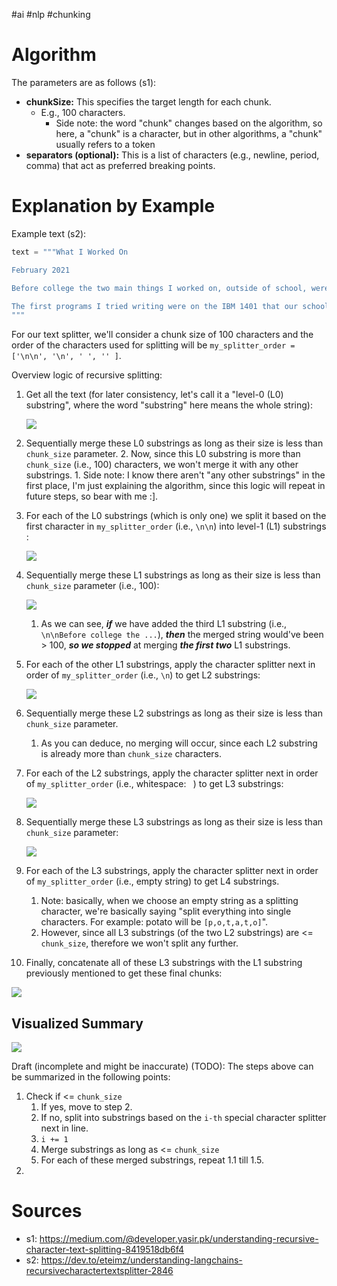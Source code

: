 #ai #nlp #chunking

# Algorithm

The parameters are as follows (s1):
- **chunkSize:** This specifies the target length for each chunk.
	- E.g., 100 characters.
		- Side note: the word "chunk" changes based on the algorithm, so here, a "chunk" is a character, but in other algorithms, a "chunk" usually refers to a token 
- **separators (optional):** This is a list of characters (e.g., newline, period, comma) that act as preferred breaking points.

# Explanation by Example

Example text (s2):

```python
text = """What I Worked On

February 2021

Before college the two main things I worked on, outside of school, were writing and programming. I didn't write essays. I wrote what beginning writers were supposed to write then, and probably still are: short stories. My stories were awful. They had hardly any plot, just characters with strong feelings, which I imagined made them deep.

The first programs I tried writing were on the IBM 1401 that our school district used for what was then called "data processing." This was in 9th grade, so I was 13 or 14. The school district's 1401 happened to be in the basement of our junior high school, and my friend Rich Draves and I got permission to use it. It was like a mini Bond villain's lair down there, with all these alien-looking machines — CPU, disk drives, printer, card reader — sitting up on a raised floor under bright fluorescent lights.
"""
```


For our text splitter, we'll consider a chunk size of 100 characters and the order of the characters used for splitting will be `my_splitter_order = ['\n\n', '\n', ' ', '' ]`.

Overview logic of recursive splitting:
1. Get all the text 
   (for later consistency, let's call it a "level-0 (L0) substring", where the word "substring" here means the whole string):
   
   ![](Media-Temp/Pasted%20image%2020240606211822.png)
   
2. Sequentially merge these L0 substrings as long as their size is less than `chunk_size` parameter.
	2. Now, since this L0 substring is more than `chunk_size` (i.e., 100) characters, we won't merge it with any other substrings.
		1. Side note: I know there aren't "any other substrings" in the first place, I'm just explaining the algorithm, since this logic will repeat in future steps, so bear with me :].
3. For each of the L0 substrings (which is only one) we split it based on the first character in `my_splitter_order` (i.e., `\n\n`) into level-1 (L1) substrings :
   
   ![](Media-Temp/Pasted%20image%2020240606204544.png)
   
4. Sequentially merge these L1 substrings as long as their size is less than `chunk_size` parameter (i.e., 100):
   
   ![](Media-Temp/Pasted%20image%2020240606204705.png)
   
	1. As we can see, ***if*** we have added the third L1 substring (i.e., `\n\nBefore college the ...`), ***then*** the merged string would've been > 100, ***so we stopped*** at merging ***the first two*** L1 substrings.
5. For each of the other L1 substrings, apply the character splitter next in order of `my_splitter_order` (i.e., `\n`) to get L2 substrings:
   
   ![](Media-Temp/Pasted%20image%2020240606205145.png)
   
6. Sequentially merge these L2 substrings as long as their size is less than `chunk_size` parameter.
	1. As you can deduce, no merging will occur, since each L2 substring is already more than `chunk_size` characters.
7. For each of the L2 substrings, apply the character splitter next in order of `my_splitter_order` (i.e., whitespace: ` `) to get L3 substrings:
   
   ![](Media-Temp/Pasted%20image%2020240606210017.png)
   
8. Sequentially merge these L3 substrings as long as their size is less than `chunk_size` parameter:
   
   ![](Media-Temp/Pasted%20image%2020240606210235.png)
   
9. For each of the L3 substrings, apply the character splitter next in order of `my_splitter_order` (i.e., empty string) to get L4 substrings.
	1. Note: basically, when we choose an empty string as a splitting character, we're basically saying "split everything into single characters. For example: potato will be `[p,o,t,a,t,o]`". 
	2. However, since all L3 substrings (of the two L2 substrings) are <= `chunk_size`, therefore we won't split any further.
10. Finally, concatenate all of these L3 substrings with the L1 substring previously mentioned to get these final chunks:
   
   ![](Media-Temp/Pasted%20image%2020240606211129.png)
   

## Visualized Summary

![](Media-Temp/Pasted%20image%2020240606225909.png)


Draft (incomplete and might be inaccurate) (TODO):
The steps above can be summarized in the following points:
1. Check if <= `chunk_size`
	1. If yes, move to step 2.
	2. If no, split into substrings based on the `i-th` special character splitter next in line.
	3. `i += 1`
	4. Merge substrings as long as <= `chunk_size`
	5. For each of these merged substrings, repeat 1.1 till 1.5.
2. 

# Sources

* s1: https://medium.com/@developer.yasir.pk/understanding-recursive-character-text-splitting-8419518db6f4
* s2: https://dev.to/eteimz/understanding-langchains-recursivecharactertextsplitter-2846